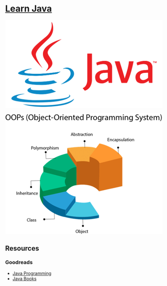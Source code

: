 # [Learn Java](https://docs.oracle.com/javase/tutorial/index.html)  


![alt text](https://github.com/SyedT1/Java/blob/main/img/1_iIXOmGDzrtTJmdwbn7cGMw%20(1).jpg)


![alt text](https://github.com/SyedT1/Java/blob/main/img/java-oops.jpg)  



## Resources
### Goodreads
  + [Java Programming](https://www.goodreads.com/shelf/show/java-programming)
  + [Java Books](https://www.goodreads.com/shelf/show/java)
